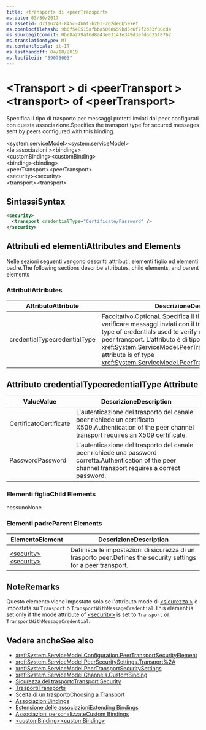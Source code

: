 ```yaml
---
title: <transport> di <peerTransport>
ms.date: 03/30/2017
ms.assetid: d7116240-845c-4b6f-b203-262de6b597ef
ms.openlocfilehash: 9b6f548515afbba5068659bd5c6f7f2b33f80cda
ms.sourcegitcommit: 0be8a279af6d8a43e03141e349d3efd5d35f8767
ms.translationtype: MT
ms.contentlocale: it-IT
ms.lasthandoff: 04/18/2019
ms.locfileid: "59076003"
---
```

# <a name="transport-of-peertransport"></a><span data-ttu-id="9fa8a-102">\<Transport > di \<peerTransport ></span><span class="sxs-lookup"><span data-stu-id="9fa8a-102">\<transport> of \<peerTransport></span></span>
<span data-ttu-id="9fa8a-103">Specifica il tipo di trasporto per messaggi protetti inviati dai peer configurati con questa associazione.</span><span class="sxs-lookup"><span data-stu-id="9fa8a-103">Specifies the transport type for secured messages sent by peers configured with this binding.</span></span>  
  
 <span data-ttu-id="9fa8a-104">\<system.serviceModel></span><span class="sxs-lookup"><span data-stu-id="9fa8a-104">\<system.serviceModel></span></span>  
<span data-ttu-id="9fa8a-105">\<le associazioni ></span><span class="sxs-lookup"><span data-stu-id="9fa8a-105">\<bindings></span></span>  
<span data-ttu-id="9fa8a-106">\<customBinding></span><span class="sxs-lookup"><span data-stu-id="9fa8a-106">\<customBinding></span></span>  
<span data-ttu-id="9fa8a-107">\<binding></span><span class="sxs-lookup"><span data-stu-id="9fa8a-107">\<binding></span></span>  
<span data-ttu-id="9fa8a-108">\<peerTransport></span><span class="sxs-lookup"><span data-stu-id="9fa8a-108">\<peerTransport></span></span>  
<span data-ttu-id="9fa8a-109">\<security></span><span class="sxs-lookup"><span data-stu-id="9fa8a-109">\<security></span></span>  
<span data-ttu-id="9fa8a-110">\<transport></span><span class="sxs-lookup"><span data-stu-id="9fa8a-110">\<transport></span></span>  
  
## <a name="syntax"></a><span data-ttu-id="9fa8a-111">Sintassi</span><span class="sxs-lookup"><span data-stu-id="9fa8a-111">Syntax</span></span>  
  
```xml  
<security>
  <transport credentialType="Certificate/Password" />
</security>
```  
  
## <a name="attributes-and-elements"></a><span data-ttu-id="9fa8a-112">Attributi ed elementi</span><span class="sxs-lookup"><span data-stu-id="9fa8a-112">Attributes and Elements</span></span>  
 <span data-ttu-id="9fa8a-113">Nelle sezioni seguenti vengono descritti attributi, elementi figlio ed elementi padre.</span><span class="sxs-lookup"><span data-stu-id="9fa8a-113">The following sections describe attributes, child elements, and parent elements</span></span>  
  
### <a name="attributes"></a><span data-ttu-id="9fa8a-114">Attributi</span><span class="sxs-lookup"><span data-stu-id="9fa8a-114">Attributes</span></span>  
  
|<span data-ttu-id="9fa8a-115">Attributo</span><span class="sxs-lookup"><span data-stu-id="9fa8a-115">Attribute</span></span>|<span data-ttu-id="9fa8a-116">Descrizione</span><span class="sxs-lookup"><span data-stu-id="9fa8a-116">Description</span></span>|  
|---------------|-----------------|  
|<span data-ttu-id="9fa8a-117">credentialType</span><span class="sxs-lookup"><span data-stu-id="9fa8a-117">credentialType</span></span>|<span data-ttu-id="9fa8a-118">Facoltativo.</span><span class="sxs-lookup"><span data-stu-id="9fa8a-118">Optional.</span></span> <span data-ttu-id="9fa8a-119">Specifica il tipo di credenziali usate per verificare messaggi inviati con il trasporto peer.</span><span class="sxs-lookup"><span data-stu-id="9fa8a-119">Specifies the type of credentials used to verify messages sent with the peer transport.</span></span> <span data-ttu-id="9fa8a-120">L'attributo è di tipo <xref:System.ServiceModel.PeerTransportCredentialType>.</span><span class="sxs-lookup"><span data-stu-id="9fa8a-120">This attribute is of type <xref:System.ServiceModel.PeerTransportCredentialType>.</span></span>|  
  
## <a name="credentialtype-attribute"></a><span data-ttu-id="9fa8a-121">Attributo credentialType</span><span class="sxs-lookup"><span data-stu-id="9fa8a-121">credentialType Attribute</span></span>  
  
|<span data-ttu-id="9fa8a-122">Value</span><span class="sxs-lookup"><span data-stu-id="9fa8a-122">Value</span></span>|<span data-ttu-id="9fa8a-123">Descrizione</span><span class="sxs-lookup"><span data-stu-id="9fa8a-123">Description</span></span>|  
|-----------|-----------------|  
|<span data-ttu-id="9fa8a-124">Certificato</span><span class="sxs-lookup"><span data-stu-id="9fa8a-124">Certificate</span></span>|<span data-ttu-id="9fa8a-125">L'autenticazione del trasporto del canale peer richiede un certificato X509.</span><span class="sxs-lookup"><span data-stu-id="9fa8a-125">Authentication of the peer channel transport requires an X509 certificate.</span></span>|  
|<span data-ttu-id="9fa8a-126">Password</span><span class="sxs-lookup"><span data-stu-id="9fa8a-126">Password</span></span>|<span data-ttu-id="9fa8a-127">L'autenticazione del trasporto del canale peer richiede una password corretta.</span><span class="sxs-lookup"><span data-stu-id="9fa8a-127">Authentication of the peer channel transport requires a correct password.</span></span>|  
  
### <a name="child-elements"></a><span data-ttu-id="9fa8a-128">Elementi figlio</span><span class="sxs-lookup"><span data-stu-id="9fa8a-128">Child Elements</span></span>  
 <span data-ttu-id="9fa8a-129">nessuno</span><span class="sxs-lookup"><span data-stu-id="9fa8a-129">None</span></span>  
  
### <a name="parent-elements"></a><span data-ttu-id="9fa8a-130">Elementi padre</span><span class="sxs-lookup"><span data-stu-id="9fa8a-130">Parent Elements</span></span>  
  
|<span data-ttu-id="9fa8a-131">Elemento</span><span class="sxs-lookup"><span data-stu-id="9fa8a-131">Element</span></span>|<span data-ttu-id="9fa8a-132">Descrizione</span><span class="sxs-lookup"><span data-stu-id="9fa8a-132">Description</span></span>|  
|-------------|-----------------|  
|[<span data-ttu-id="9fa8a-133">\<security></span><span class="sxs-lookup"><span data-stu-id="9fa8a-133">\<security></span></span>](../../../../../docs/framework/configure-apps/file-schema/wcf/security-of-peertransport.md)|<span data-ttu-id="9fa8a-134">Definisce le impostazioni di sicurezza di un trasporto peer.</span><span class="sxs-lookup"><span data-stu-id="9fa8a-134">Defines the security settings for a peer transport.</span></span>|  
  
## <a name="remarks"></a><span data-ttu-id="9fa8a-135">Note</span><span class="sxs-lookup"><span data-stu-id="9fa8a-135">Remarks</span></span>  
 <span data-ttu-id="9fa8a-136">Questo elemento viene impostato solo se l'attributo mode di [ \<sicurezza >](../../../../../docs/framework/configure-apps/file-schema/wcf/security-of-peertransport.md) è impostata su `Transport` o `TransportWithMessageCredential`.</span><span class="sxs-lookup"><span data-stu-id="9fa8a-136">This element is set only if the mode attribute of [\<security>](../../../../../docs/framework/configure-apps/file-schema/wcf/security-of-peertransport.md) is set to `Transport` or `TransportWithMessageCredential`.</span></span>  
  
## <a name="see-also"></a><span data-ttu-id="9fa8a-137">Vedere anche</span><span class="sxs-lookup"><span data-stu-id="9fa8a-137">See also</span></span>

- <xref:System.ServiceModel.Configuration.PeerTransportSecurityElement>
- <xref:System.ServiceModel.PeerSecuritySettings.Transport%2A>
- <xref:System.ServiceModel.PeerTransportSecuritySettings>
- <xref:System.ServiceModel.Channels.CustomBinding>
- [<span data-ttu-id="9fa8a-138">Sicurezza del trasporto</span><span class="sxs-lookup"><span data-stu-id="9fa8a-138">Transport Security</span></span>](../../../../../docs/framework/wcf/feature-details/transport-security.md)
- [<span data-ttu-id="9fa8a-139">Trasporti</span><span class="sxs-lookup"><span data-stu-id="9fa8a-139">Transports</span></span>](../../../../../docs/framework/wcf/feature-details/transports.md)
- [<span data-ttu-id="9fa8a-140">Scelta di un trasporto</span><span class="sxs-lookup"><span data-stu-id="9fa8a-140">Choosing a Transport</span></span>](../../../../../docs/framework/wcf/feature-details/choosing-a-transport.md)
- [<span data-ttu-id="9fa8a-141">Associazioni</span><span class="sxs-lookup"><span data-stu-id="9fa8a-141">Bindings</span></span>](../../../../../docs/framework/wcf/bindings.md)
- [<span data-ttu-id="9fa8a-142">Estensione delle associazioni</span><span class="sxs-lookup"><span data-stu-id="9fa8a-142">Extending Bindings</span></span>](../../../../../docs/framework/wcf/extending/extending-bindings.md)
- [<span data-ttu-id="9fa8a-143">Associazioni personalizzate</span><span class="sxs-lookup"><span data-stu-id="9fa8a-143">Custom Bindings</span></span>](../../../../../docs/framework/wcf/extending/custom-bindings.md)
- [<span data-ttu-id="9fa8a-144">\<customBinding></span><span class="sxs-lookup"><span data-stu-id="9fa8a-144">\<customBinding></span></span>](../../../../../docs/framework/configure-apps/file-schema/wcf/custombinding.md)
